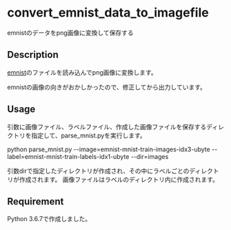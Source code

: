 # convert_emnist_data_to_imagefile
emnistのデータをpng画像に変換して保存する

## Description

[emnist][1]のファイルを読み込んでpng画像に変換します。

[1]: https://www.westernsydney.edu.au/bens/home/reproducible_research/emnist "emnist"

emnistの画像の向きがおかしかったので、修正してから出力しています。

## Usage

引数に画像ファイル、ラベルファイル、作成した画像ファイルを保存するディレクトリを指定して、parse_mnist.pyを実行します。

python parse_mnist.py --image=emnist-mnist-train-images-idx3-ubyte --label=emnist-mnist-train-labels-idx1-ubyte --dir=images

引数dirで指定したディレクトリが作成され、その中にラベルごとのディレクトリが作成されます。 画像ファイルはラベルのディレクトリ内に作成されます。

## Requirement

Python 3.6.7で作成しました。
